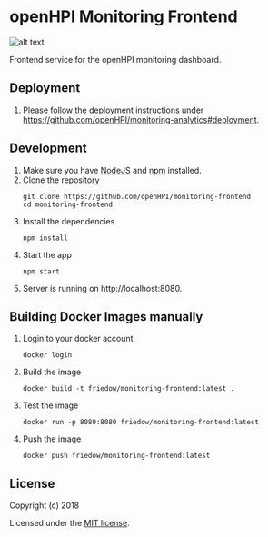 # openHPI Monitoring Frontend
![alt text](https://img.shields.io/travis/com/openHPI/monitoring-frontend.svg "Travis Build") 

Frontend service for the openHPI monitoring dashboard.

## Deployment

1. Please follow the deployment instructions under https://github.com/openHPI/monitoring-analytics#deployment.


## Development

1. Make sure you have [NodeJS](https://nodejs.org/) and [npm](https://www.npmjs.com/) installed.
1. Clone the repository
    ```
    git clone https://github.com/openHPI/monitoring-frontend
    cd monitoring-frontend
    ```
1. Install the dependencies
    ```
    npm install
    ```
1. Start the app
    ```
    npm start
    ```
1. Server is running on http://localhost:8080.


## Building Docker Images manually

1. Login to your docker account
    ```
    docker login
    ```
1. Build the image
    ```
    docker build -t friedow/monitoring-frontend:latest .
    ```
1. Test the image
    ```
    docker run -p 8080:8080 friedow/monitoring-frontend:latest
    ```
1. Push the image
    ```
    docker push friedow/monitoring-frontend:latest
    ```

## License

Copyright (c) 2018

Licensed under the [MIT license](LICENSE).
